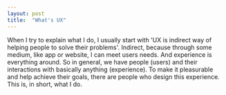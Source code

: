 ```yaml
---
layout: post
title:  "What's UX"
---
```

When I try to explain what I do, I usually start with 'UX is indirect way of helping people to solve their problems'. Indirect, because through some medium, like app or website, I can meet users needs. And  experience is everything around. So in general, we have people (users) and their interactions with basically anything (experience). To make it pleasurable and help achieve their goals, there are people who design this experience. This is, in short, what I do.
